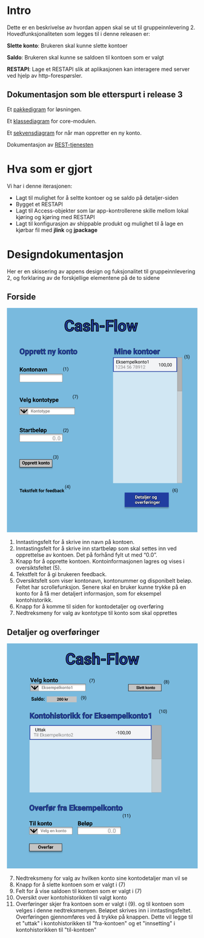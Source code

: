 # Intro
Dette er en beskrivelse av hvordan appen skal se ut til gruppeinnlevering 2.
Hovedfunksjonaliteten som legges til i denne releasen er:

**Slette konto**: Brukeren skal kunne slette kontoer

**Saldo**: Brukeren skal kunne se saldoen til kontoen som er valgt

**RESTAPI**: Lage et RESTAPI slik at aplikasjonen kan interagere med server ved hjelp av http-forespørsler.

## Dokumentasjon som ble etterspurt i release 3
Et [pakkedigram](../../cash-flow/Arkitektur.png) for løsningen.

Et [klassediagram](../../cash-flow/Klassediagram.png) for core-modulen.

Et [sekvensdiagram](../../cash-flow/Sekvensdiagram.png) for når man oppretter en ny konto.

Dokumentasjon av [REST-tjenesten](../../cash-flow/rest/README.md)

# Hva som er gjort
Vi har i denne iterasjonen:
- Lagt til mulighet for å seltte kontoer og se saldo på detaljer-siden
- Bygget et RESTAPI
- Lagt til Access-objekter som lar app-kontrollerene skille mellom lokal kjøring og kjøring med RESTAPI
- Lagt til konfigurasjon av shippable produkt og mulighet til å lage en kjørbar fil med **jlink** og **jpackage**

# Designdokumentasjon
Her er en skissering av appens design og fuksjonalitet til gruppeinnlevering 2, og forklaring av de forskjellige elementene på de to sidene
## Forside 
![Bilde av forside](img/forsideRelease3.png "Forside")
1. Inntastingsfelt for å skrive inn navn på kontoen.
2. Inntastingsfelt for å skrive inn startbeløp som skal settes inn ved opprettelse av kontoen. Det på forhånd fylt ut med “0.0”.
3. Knapp for å opprette kontoen. Kontoinformasjonen lagres og vises i oversiktsfeltet (5).
4. Tekstfelt for å gi brukeren feedback.
5. Oversiktsfelt som viser kontonavn, kontonummer og disponibelt beløp. Feltet har scrollefunksjon. Senere skal en bruker kunne trykke på en konto for å få mer detaljert informasjon, som for eksempel kontohistorikk. 
6. Knapp for å komme til siden for kontodetaljer og overføring
7. Nedtreksmeny for valg av kontotype til konto som skal opprettes

## Detaljer og overføringer
![Bilde av detaljer- og overføringsside](img/detaljerOgOverforingerRelease3.png "Detaljer og overføringer")

7. Nedtreksmeny for valg av hvilken konto sine kontodetaljer man vil se
8. Knapp for å slette kontoen som er valgt i (7)
9. Felt for å vise saldoen til kontoen som er valgt i (7)
10. Oversikt over kontohistorikken til valgt konto
11. Overføringer skjer fra kontoen som er valgt i (9). og til kontoen som velges i denne nedtreksmenyen. Beløpet skrives inn i inntastingsfeltet. Overføringen gjennomføres ved å trykke på knappen. Dette vil legge til et "uttak" i kontohistorikken til "fra-kontoen" og et "innsetting" i kontohistorikken til "til-kontoen" 
